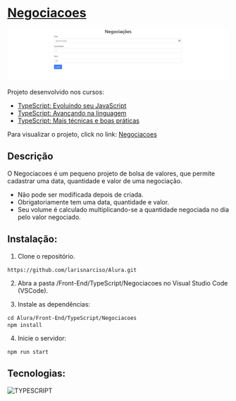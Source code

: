 # [Negociacoes](https://larisnarciso.github.io/Alura/Front-End/TypeScript/Negociacoes/app/dist/index.html)

![Screenshot da tela inicial do Negociacoes](img/negociacoes.png)

Projeto desenvolvido nos cursos:

- [TypeScript: Evoluindo seu JavaScript](https://cursos.alura.com.br/course/typescript-evoluindo-javascript)
- [TypeScript: Avançando na linguagem](https://cursos.alura.com.br/course/typescript-avancando-linguagem)
- [TypeScript: Mais técnicas e boas práticas](https://cursos.alura.com.br/course/typescript-tecnicas-boas-praticas)

Para visualizar o projeto, click no link: [Negociacoes](https://larisnarciso.github.io/Alura/Front-End/TypeScript/Negociacoes/app/dist/index.html)

## Descrição

O Negociacoes é um pequeno projeto de bolsa de valores, que permite cadastrar uma data, quantidade e valor de uma negociação.

- Não pode ser modificada depois de criada.
- Obrigatoriamente tem uma data, quantidade e valor.
- Seu volume é calculado multiplicando-se a quantidade negociada no dia pelo valor negociado.

## Instalação:

1. Clone o repositório.

```
https://github.com/larisnarciso/Alura.git
```

2. Abra a pasta /Front-End/TypeScript/Negociacoes no Visual Studio Code (VSCode).

3. Instale as dependências:

```
cd Alura/Front-End/TypeScript/Negociacoes
npm install
```

4. Inicie o servidor:

```
npm run start
```

## Tecnologias:

![TYPESCRIPT](https://img.shields.io/badge/TypeScript-%2320232a.svg?style=for-the-badge&logo=typescript&logoColor=007ACC)
